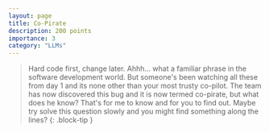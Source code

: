 ```yaml
---
layout: page
title: Co-Pirate
description: 200 points
importance: 3
category: "LLMs"
---
```


> Hard code first, change later. Ahhh... what a familiar phrase in the software development world. But someone's been watching all these from day 1 and its none other than your most trusty co-pilot. The team has now discovered this bug and it is now termed co-pirate, but what does he know? That's for me to know and for you to find out. Maybe try solve this question slowly and you might find something along the lines?
{: .block-tip }
